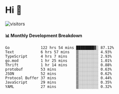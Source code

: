 # Hi 👋
 
![visitors](https://visitor-badge.glitch.me/badge?page_id=sorcererxw.sorcererx)

#### 📊 Monthly Development Breakdown

<!--START_SECTION:waka-->
```text
Go              122 hrs 54 mins ████████▓░ 87.12%
Text            6 hrs 57 mins   ▒░░░░░░░░░ 4.93%
TypeScript      4 hrs 7 mins    ▒░░░░░░░░░ 2.93%
go.mod          1 hr 25 mins    ▒░░░░░░░░░ 1.01%
Thrift          1 hr 14 mins    ▒░░░░░░░░░ 0.88%
protobuf        53 mins         ▒░░░░░░░░░ 0.63%
JSON            52 mins         ▒░░░░░░░░░ 0.62%
Protocol Buffer 37 mins         ▒░░░░░░░░░ 0.44%
JavaScript      29 mins         ▒░░░░░░░░░ 0.35%
YAML            27 mins         ▒░░░░░░░░░ 0.32%
```
<!--END_SECTION:waka-->

